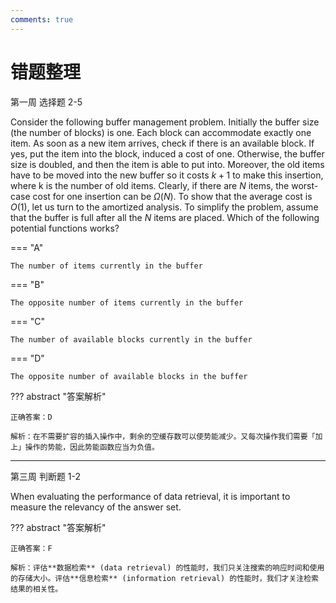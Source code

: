```yaml
---
comments: true
---
```


# 错题整理

第一周 选择题 2-5

Consider the following buffer management problem. Initially the buffer size (the number of blocks) is one. Each block can accommodate exactly one item. As soon as a new item arrives, check if there is an available block. If yes, put the item into the block, induced a cost of one. Otherwise, the buffer size is doubled, and then the item is able to put into. Moreover, the old items have to be moved into the new buffer so it costs $k + 1$ to make this insertion, where k is the number of old items. Clearly, if there are $N$ items, the worst-case cost for one insertion can be $\Omega (N)$.  To show that the average cost is $O(1)$, let us turn to the amortized analysis. To simplify the problem, assume that the buffer is full after all the $N$ items are placed. Which of the following potential functions works?

=== "A"

    The number of items currently in the buffer

=== "B"

    The opposite number of items currently in the buffer

=== "C"

    The number of available blocks currently in the buffer

=== "D"

    The opposite number of available blocks in the buffer

??? abstract "答案解析"

    正确答案：D

    解析：在不需要扩容的插入操作中，剩余的空缓存数可以使势能减少。又每次操作我们需要「加上」操作的势能，因此势能函数应当为负值。

---

第三周 判断题 1-2

When evaluating the performance of data retrieval, it is important to measure the relevancy of the answer set.

??? abstract "答案解析"

    正确答案：F

    解析：评估**数据检索** (data retrieval) 的性能时，我们只关注搜索的响应时间和使用的存储大小。评估**信息检索** (information retrieval) 的性能时，我们才关注检索结果的相关性。
